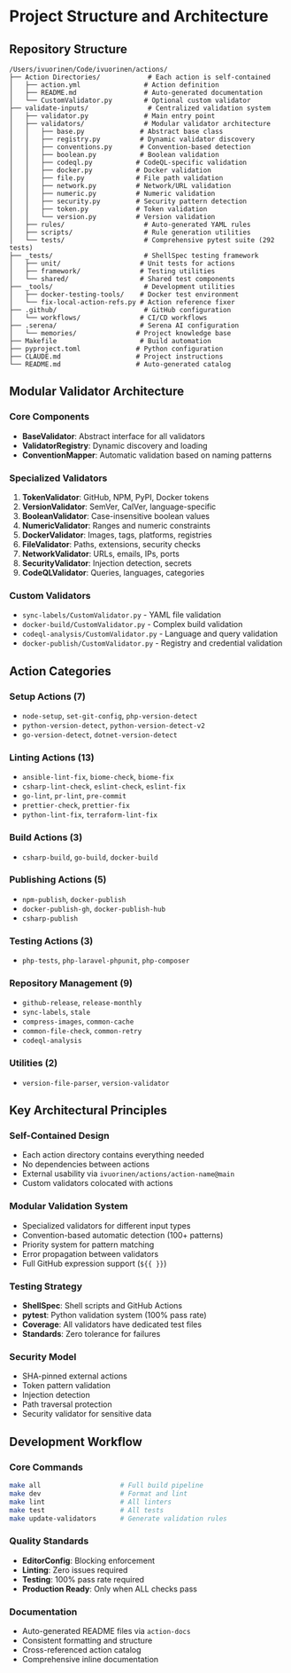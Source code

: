 # Project Structure and Architecture

## Repository Structure

```text
/Users/ivuorinen/Code/ivuorinen/actions/
├── Action Directories/            # Each action is self-contained
│   ├── action.yml                # Action definition
│   ├── README.md                 # Auto-generated documentation
│   └── CustomValidator.py        # Optional custom validator
├── validate-inputs/               # Centralized validation system
│   ├── validator.py              # Main entry point
│   ├── validators/               # Modular validator architecture
│   │   ├── base.py              # Abstract base class
│   │   ├── registry.py          # Dynamic validator discovery
│   │   ├── conventions.py       # Convention-based detection
│   │   ├── boolean.py           # Boolean validation
│   │   ├── codeql.py           # CodeQL-specific validation
│   │   ├── docker.py           # Docker validation
│   │   ├── file.py             # File path validation
│   │   ├── network.py          # Network/URL validation
│   │   ├── numeric.py          # Numeric validation
│   │   ├── security.py         # Security pattern detection
│   │   ├── token.py            # Token validation
│   │   └── version.py          # Version validation
│   ├── rules/                    # Auto-generated YAML rules
│   ├── scripts/                  # Rule generation utilities
│   └── tests/                    # Comprehensive pytest suite (292 tests)
├── _tests/                       # ShellSpec testing framework
│   ├── unit/                    # Unit tests for actions
│   ├── framework/               # Testing utilities
│   └── shared/                  # Shared test components
├── _tools/                       # Development utilities
│   ├── docker-testing-tools/    # Docker test environment
│   └── fix-local-action-refs.py # Action reference fixer
├── .github/                      # GitHub configuration
│   └── workflows/               # CI/CD workflows
├── .serena/                     # Serena AI configuration
│   └── memories/               # Project knowledge base
├── Makefile                     # Build automation
├── pyproject.toml              # Python configuration
├── CLAUDE.md                   # Project instructions
└── README.md                   # Auto-generated catalog
```

## Modular Validator Architecture

### Core Components

- **BaseValidator**: Abstract interface for all validators
- **ValidatorRegistry**: Dynamic discovery and loading
- **ConventionMapper**: Automatic validation based on naming patterns

### Specialized Validators

1. **TokenValidator**: GitHub, NPM, PyPI, Docker tokens
2. **VersionValidator**: SemVer, CalVer, language-specific
3. **BooleanValidator**: Case-insensitive boolean values
4. **NumericValidator**: Ranges and numeric constraints
5. **DockerValidator**: Images, tags, platforms, registries
6. **FileValidator**: Paths, extensions, security checks
7. **NetworkValidator**: URLs, emails, IPs, ports
8. **SecurityValidator**: Injection detection, secrets
9. **CodeQLValidator**: Queries, languages, categories

### Custom Validators

- `sync-labels/CustomValidator.py` - YAML file validation
- `docker-build/CustomValidator.py` - Complex build validation
- `codeql-analysis/CustomValidator.py` - Language and query validation
- `docker-publish/CustomValidator.py` - Registry and credential validation

## Action Categories

### Setup Actions (7)

- `node-setup`, `set-git-config`, `php-version-detect`
- `python-version-detect`, `python-version-detect-v2`
- `go-version-detect`, `dotnet-version-detect`

### Linting Actions (13)

- `ansible-lint-fix`, `biome-check`, `biome-fix`
- `csharp-lint-check`, `eslint-check`, `eslint-fix`
- `go-lint`, `pr-lint`, `pre-commit`
- `prettier-check`, `prettier-fix`
- `python-lint-fix`, `terraform-lint-fix`

### Build Actions (3)

- `csharp-build`, `go-build`, `docker-build`

### Publishing Actions (5)

- `npm-publish`, `docker-publish`
- `docker-publish-gh`, `docker-publish-hub`
- `csharp-publish`

### Testing Actions (3)

- `php-tests`, `php-laravel-phpunit`, `php-composer`

### Repository Management (9)

- `github-release`, `release-monthly`
- `sync-labels`, `stale`
- `compress-images`, `common-cache`
- `common-file-check`, `common-retry`
- `codeql-analysis`

### Utilities (2)

- `version-file-parser`, `version-validator`

## Key Architectural Principles

### Self-Contained Design

- Each action directory contains everything needed
- No dependencies between actions
- External usability via `ivuorinen/actions/action-name@main`
- Custom validators colocated with actions

### Modular Validation System

- Specialized validators for different input types
- Convention-based automatic detection (100+ patterns)
- Priority system for pattern matching
- Error propagation between validators
- Full GitHub expression support (`${{ }}`)

### Testing Strategy

- **ShellSpec**: Shell scripts and GitHub Actions
- **pytest**: Python validation system (100% pass rate)
- **Coverage**: All validators have dedicated test files
- **Standards**: Zero tolerance for failures

### Security Model

- SHA-pinned external actions
- Token pattern validation
- Injection detection
- Path traversal protection
- Security validator for sensitive data

## Development Workflow

### Core Commands

```bash
make all                    # Full build pipeline
make dev                    # Format and lint
make lint                   # All linters
make test                   # All tests
make update-validators      # Generate validation rules
```

### Quality Standards

- **EditorConfig**: Blocking enforcement
- **Linting**: Zero issues required
- **Testing**: 100% pass rate required
- **Production Ready**: Only when ALL checks pass

### Documentation

- Auto-generated README files via `action-docs`
- Consistent formatting and structure
- Cross-referenced action catalog
- Comprehensive inline documentation
